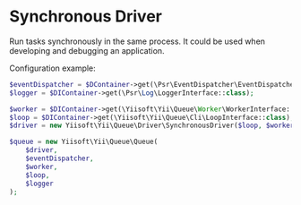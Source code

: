 Synchronous Driver
==================

Run tasks synchronously in the same process.
It could be used when developing and debugging an application.

Configuration example:

```php
$eventDispatcher = $DContainer->get(\Psr\EventDispatcher\EventDispatcherInterface::class);
$logger = $DIContainer->get(\Psr\Log\LoggerInterface::class);

$worker = $DIContainer->get(\Yiisoft\Yii\Queue\Worker\WorkerInterface::class);
$loop = $DIContainer->get(\Yiisoft\Yii\Queue\Cli\LoopInterface::class);
$driver = new Yiisoft\Yii\Queue\Driver\SynchronousDriver($loop, $worker);

$queue = new Yiisoft\Yii\Queue\Queue(
    $driver,
    $eventDispatcher,
    $worker,
    $loop,
    $logger
);
```
